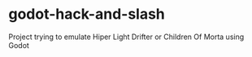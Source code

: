 # godot-hack-and-slash
Project trying to emulate Hiper Light Drifter or Children Of Morta using Godot
